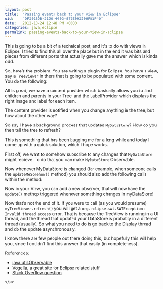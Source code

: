 ```yaml
---
layout: post
title:  "Passing events back to your view in Eclipse"
uid:	"DF392B5B-3150-4493-870E993596FB1F40"
date:   2012-10-24 12:48 PM +0000
categories: java,eclipse
permalink: passing-events-back-to-your-view-in-eclipse
---
```

<p>This is going to be a bit of a technical post, and it's to do with views in Eclipse.  I tried to find this all over the place but in the end it was bits and pieces from different posts that actually gave me the answer, which is kinda odd. </p>

<p>So, here&#8217;s the problem. You are writing a plugin for Eclipse. You have a view, say a <code>TreeViewer</code> in there that is going to be populated with some content. You do the following:</p>

<p>
<script src="https://gist.github.com/3946901.js"> </script>
</p>

<p>All is great, we have a content provider which basically allows you to find children and parents in your Tree, and the LabelProvider which displays the right image and label for each item. </p>

<p>The content provider is notified when you change anything in the tree, but how about the other way?</p>

<p>So say I have a background process that updates <code>MyDataStore</code>? How do you then tell the tree to refresh?</p>

<p>This is something that has been bugging me for a long while and today I come up with a quick solution, which I hope works. </p>

<p>First off, we want to somehow subscribe to any changes that <code>MyDataStore</code> might recieve. To do that you can make <code>MyDataStore</code> Observable.</p>

<p>Now whenever MyDataStore is changed (for example, when someone calls the <code>updateMeSomehow()</code> method) you should also add the following calls within the method:</p>

<p>
<script src="https://gist.github.com/3946919.js"> </script>
</p>

<p>Now in your View, you can add a new observer, that will now have the <code>update()</code> methop triggered whenever something changes in myDataStore!</p>

<p>
<script src="https://gist.github.com/3946926.js"> </script>
</p>

<p>Now that&#8217;s not the end of it. If you were to call (as you would presume) <code>myTreeViewer.refresh()</code> you will get a <code>org.eclipse.swt.SWTException: Invalid thread access</code> error. That is because the TreeView is running in a UI thread, and the thread that updated your DataStore is probably in a different thread (usually). So what you need to do is go back to the Display thread and do the update asynchronously. </p>

<p>I know there are few people out there doing this, but hopefully this will help you, since I couldn&#8217;t find this answer that easily (in completeness).</p>

<p>References:
	<ul>
		<li><a href="http://docs.oracle.com/javase/1.4.2/docs/api/java/util/Observable.html" title="Observable (Java 2 Platform SE v1.4.2)">java.util.Observable</a></li>
		<li><a href="http://www.vogella.com" title="Java, Eclipse, Android and Web programming tutorials">Vogella</a>, a great site for Eclipse related stuff</li>
		<li><a href="http://stackoverflow.com/questions/6292523/eclipse-plug-in-how-to-update-a-view-once-a-job-is-complete" title="java - Eclipse plug-in: how to update a view once a Job is complete - Stack Overflow">Stack Overflow question</a></li>
	</ul>
	
	</p>